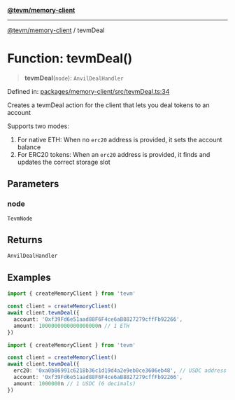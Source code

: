[**@tevm/memory-client**](../README.md)

***

[@tevm/memory-client](../globals.md) / tevmDeal

# Function: tevmDeal()

> **tevmDeal**(`node`): `AnvilDealHandler`

Defined in: [packages/memory-client/src/tevmDeal.ts:34](https://github.com/evmts/tevm-monorepo/blob/main/packages/memory-client/src/tevmDeal.ts#L34)

Creates a tevmDeal action for the client that lets you deal tokens to an account

Supports two modes:
1. For native ETH: When no `erc20` address is provided, it sets the account balance
2. For ERC20 tokens: When an `erc20` address is provided, it finds and updates the correct storage slot

## Parameters

### node

`TevmNode`

## Returns

`AnvilDealHandler`

## Examples

```typescript
import { createMemoryClient } from 'tevm'

const client = createMemoryClient()
await client.tevmDeal({
  account: '0xf39Fd6e51aad88F6F4ce6aB8827279cffFb92266',
  amount: 1000000000000000000n // 1 ETH
})
```

```typescript
import { createMemoryClient } from 'tevm'

const client = createMemoryClient()
await client.tevmDeal({
  erc20: '0xa0b86991c6218b36c1d19d4a2e9eb0ce3606eb48', // USDC address
  account: '0xf39Fd6e51aad88F6F4ce6aB8827279cffFb92266',
  amount: 1000000n // 1 USDC (6 decimals)
})
```

